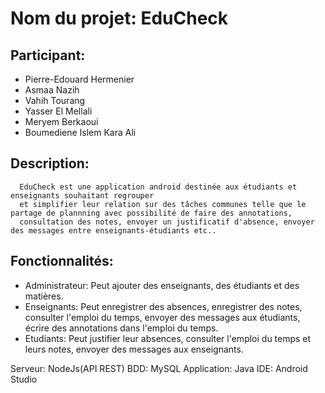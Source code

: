 # Nom du projet: EduCheck

## Participant:
- Pierre-Edouard Hermenier
- Asmaa Nazih
- Vahih Tourang
- Yasser El Mellali
- Meryem Berkaoui
- Boumediene Islem Kara Ali

## Description:
      EduCheck est une application android destinée aux étudiants et enseignants souhaitant regrouper
      et simplifier leur relation sur des tâches communes telle que le partage de plannning avec possibilité de faire des annotations,
      consultation des notes, envoyer un justificatif d'absence, envoyer des messages entre enseignants-étudiants etc..


## Fonctionnalités:
- Administrateur: 
     Peut ajouter des enseignants, des étudiants et des matières.
- Enseignants:
     Peut enregistrer des absences, enregistrer des notes, consulter l'emploi du temps, envoyer des messages aux étudiants, 
     écrire des annotations dans l'emploi du temps.
- Etudiants: 
     Peut justifier leur absences, consulter l'emploi du temps et leurs notes, envoyer des messages aux enseignants.

Serveur: NodeJs(API REST)
BDD: MySQL
Application: Java
IDE: Android Studio
